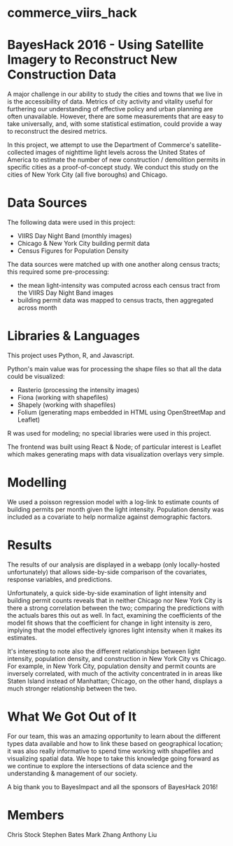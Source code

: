# commerce_viirs_hack

BayesHack 2016 - Using Satellite Imagery to Reconstruct New Construction Data
======================
A major challenge in our ability to study the cities and towns that we live in
is the accessibility of data. Metrics of city activity and vitality useful for
furthering our understanding of effective policy and urban planning are often
unavailable. However, there are some measurements that are easy to take
universally, and, with some statistical estimation, could provide a way to
reconstruct the desired metrics.

In this project, we attempt to use the Department of Commerce's
satellite-collected images of nighttime light levels across the United States
of America to estimate the number of new construction / demolition permits in
specific cities as a proof-of-concept study. We conduct this study on the
cities of New York City (all five boroughs) and Chicago.

Data Sources
====================
The following data were used in this project:
* VIIRS Day Night Band (monthly images)
* Chicago & New York City building permit data
* Census Figures for Population Density

The data sources were matched up with one another along census tracts; this
required some pre-processing:
* the mean light-intensity was computed across each census tract from the VIIRS Day Night Band images
* building permit data was mapped to census tracts, then aggregated across month

Libraries & Languages
=====================
This project uses Python, R, and Javascript.

Python's main value was for processing the shape files so that
all the data could be visualized:
* Rasterio (processing the intensity images)
* Fiona (working with shapefiles)
* Shapely (working with shapefiles)
* Folium (generating maps embedded in HTML using OpenStreetMap and Leaflet)

R was used for modeling; no special libraries were used in this project.

The frontend was built using React & Node; of particular interest is Leaflet
which makes generating maps with data visualization overlays very simple.

Modelling
===================
We used a poisson regression model with a log-link to estimate counts of
building permits per month given the light intensity.
Population density was included as a covariate to help normalize against
demographic factors.

Results
=======================
The results of our analysis are displayed in a webapp (only locally-hosted
unfortunately) that allows side-by-side comparison of the covariates, response
variables, and predictions.

Unfortunately, a quick side-by-side examination of light intensity and building
permit counts reveals that in neither Chicago nor New York City is there a
strong correlation between the two; comparing the predictions with the actuals
bares this out as well. In fact, examining the coefficients of the model fit
shows that the coefficient for change in light intensity is zero, implying that
the model effectively ignores light intensity when it makes its estimates.

It's interesting to note also the different relationships between light
intensity, population density, and construction in New York City vs Chicago.
For example, in New York City, population density and permit counts are
inversely correlated, with much of the activity concentrated in in areas like
Staten Island instead of Manhattan; Chicago, on the other hand, displays a much
stronger relationship between the two.

What We Got Out of It
=======================
For our team, this was an amazing opportunity to learn about the different types
data available and how to link these based on geographical location; it was also
really informative to spend time working with shapefiles and visualizing spatial
data. We hope to take this knowledge going forward as we continue to explore
the intersections of data science and the understanding & management of our society.

A big thank you to BayesImpact and all the sponsors of BayesHack 2016!

Members
=========================
Chris Stock
Stephen Bates
Mark Zhang
Anthony Liu

